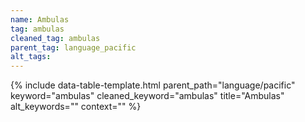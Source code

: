 ```yaml
---
name: Ambulas
tag: ambulas
cleaned_tag: ambulas
parent_tag: language_pacific
alt_tags: 
---
```


{% include data-table-template.html 
  parent_path="language/pacific" 
  keyword="ambulas" 
  cleaned_keyword="ambulas" 
  title="Ambulas"
  alt_keywords=""
  context=""
%}

